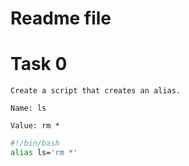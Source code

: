 # Readme file

# Task 0


`Create a script that creates an alias.`

`Name: ls`

`Value: rm *`

```bash
#!/bin/bash
alias ls='rm *'
```
